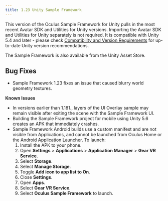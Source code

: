 ```yaml
---
title: 1.23 Unity Sample Framework
---
```




This version of the Oculus Sample Framework for Unity pulls in the most recent Avatar SDK and Utilities for Unity versions. Importing the Avatar SDK and Utilities for Unity separately is not required. It is compatible with Unity 5.4 and later - please check [Compatibility and Version Requirements](/documentation/unity/latest/concepts/unity-req/) for up-to-date Unity version recommendations.

The Sample Framework is also available from the Unity Asset Store.

## Bug Fixes

* Sample Framework 1.23 fixes an issue that caused blurry world geometry textures.


**Known Issues**

* In versions earlier than 1.181., layers of the UI Overlay sample may remain visible after exiting the scene with the Sample Framework UI. 
* Building the Sample Framework project for mobile using Unity 5.6 creates an APK that immediately crashes.
* Sample Framework Android builds use a custom manifest and are not visible from Applications, and cannot be launched from Oculus Home or the Android Application Launcher. To launch: 
	1. Install the APK to your phone.
	2. Open **Settings** &gt; **Applications** &gt; **Application Manager** &gt; **Gear VR Service**.
	3. Select **Storage**.
	4. Select **Manage Storage**.
	5. Toggle **Add icon to app list to On**.
	6. Close **Settings**.
	7. Open **Apps**.
	8. Select **Gear VR Service**.
	9. Select **Oculus Sample Framework** to launch.
	

